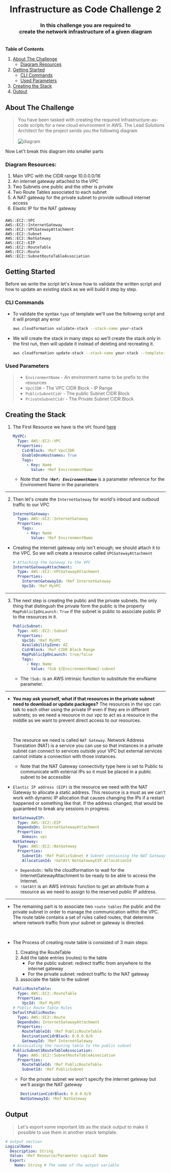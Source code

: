

<div align="center">
  <h1 align="center">Infrastructure as Code Challenge 2</h1>
  <h3 align="center">
    In this challenge you are required to <br> create the network infrastructure of a given diagram 
    <br />
    <br/>
  </h3>
</div>

<!-- TABLE OF CONTENTS -->
  <strong>Table of Contents</strong>
  <ol>
    <li>
      <a href="#about-the-challenge">About The Challenge
      </a>
      <ul>
        <li>
        <a href="#diagram-resources">Diagram Resources
        </a>
        </li>
      </ul>
    </li>
    <li>
      <a href="#getting-started">Getting Started</a>
      <ul>
        <li><a href="#cli-commands">CLI Commands</a></li>
        <li><a href="#used-parameters">Used Parameters</a></li>  
      </ul>
    </li>
    <li> <a href="#creating-the-stack">Creating the Stack</a></li>
      <li> <a href="#output">Output</a></li>

  </ol>


## About The Challenge

> You have been tasked with creating the required Infrastructure-as-code scripts for a new cloud environment in AWS. The Lead Solutions Architect for the project sends you the following diagram <br><br>
![diagram](./Diagram.png)



Now Let't break this diagram into smaller parts
### Diagram Resources:
1. Main VPC with the CIDR range 10.0.0.0/16
2. An internet gateway attached to the VPC
3. Two Subnets one public and the other is private
4. Two Route Tables associated to each subnet
5. A NAT gateway for the private subnet to provide outboud internet access 
6. Elastic IP for the NAT gateway
###
    AWS::EC2::VPC
    AWS::EC2::InternetGateway
    AWS::EC2::VPCGatewayAttachment
    AWS::EC2::Subnet
    AWS::EC2::NatGateway
    AWS::EC2::EIP
    AWS::EC2::RouteTable
    AWS::EC2::Route
    AWS::EC2::SubnetRouteTableAssociation

<!-- GETTING STARTED -->
## Getting Started

Before we write the script let's know how to validate the written script and how to update an existing stack as we will build it step by step. 

### CLI Commands

* To validate the syntax `typo` of template we'll use the following script and it will prompt any error
    ```bash
    aws cloudformation validate-stack --stack-name your-stack
    ```
* We will create the stack in many steps so we'll create the stack only in the first run, then will update it instead of deleting and recreating it.
    ```bash
    aws cloudformation update-stack --stack-name your-stack --template-body file://path --parameters file://path --region=region
    ```
 
### Used Parameters
> - `EnvironmentName` - An environment name to be prefix to the resources
> - `VpcCIDR` - The VPC CIDR Block - IP Range 
> - `PublicSubnetCidr` - The public Subnet CIDR Block
> - `PrivateSubnetCidr` - The Private Subnet CIDR Block 

## Creating the Stack

1. The First Resource we have is the `VPC` found [here](https://docs.aws.amazon.com/AWSCloudFormation/latest/UserGuide/aws-resource-ec2-vpc.html)
    ```yaml
    MyVPC:
      Type: AWS::EC2::VPC
      Properties:
        CidrBlock: !Ref VpcCIDR
        EnableDnsHostnames: True
        Tags:
          - Key: Name
            Value: !Ref EnvironmentName
    ```
  
    - Note that the <strong> _`!Ref: EnvironmentName`_ </strong> is a parameter reference for the Environment Name in the parameters 
<hr>

2. Then let's create the `InternetGateway` for world's inboud and outboud traffic to our VPC
    ```yaml
    InternetGateway:
      Type: AWS::EC2::InternetGateway
      Properties:
        Tags:
          - Key: Name
            Value: !Ref EnvironmentName
    ```

  - Creating the internet gateway only isn't enough; we should attach it to the VPC.
  So we will create a resource called `VPCGatewayAttachment`
    ```yaml
    # Attaching the Gateway to the VPC
    InternetGatewayAttachment:
      Type: AWS::EC2::VPCGatewayAttachment
      Properties:
        InternetGatewayId: !Ref InternetGateway
        VpcId: !Ref MyVPC
    ``` 
<hr>

3. The next step is creating the public and the private subnets. the only thing that distingush the private form the public is the property `MapPublicIpOnLaunch:`  `True` if the subnet is public to associate public IP to the resources in it.
    ```yaml
    PublicSubnet:
      Type: AWS::EC2::Subnet
      Properties:
        VpcId: !Ref MyVPC
        AvailabilityZone: AZ
        CidrBlock: !Ref CIDR Block Range
        MapPublicIpOnLaunch: true/false
        Tags:
          - Key: Name
            Value: !Sub ${EnvironmentName}-subnet
    ```
    - The `!Sub:` is an AWS intrinsic function to substitute the envName parameter.
<hr>

* **You may ask yourself, what if that resources in the private subnet need to download or update packages?**
  The resources in the vpc can talk to each other using the private IP even if they are in different subnets; so we need a resource in our vpc to act as a resource in the middle as we want to prevent direct access to our resources.

  <br>
  
  The resource we need is called `NAT Gateway`.
  Network Address Translation (NAT) is a service you can use so that instances in a private subnet can connect to services outside your VPC but external services cannot initiate a connection with those instances.
  - Note that the NAT Gateway connectivity type here is set to Public to communicate with external IPs so it must be placed in a public subnet to be accessible
- `Elastic IP address (EIP)` is the resource we need with the NAT Gateway to allocate a static address. This resource is a must as we can't work with dynamic IP allocation that causes changing the IPs if a restart happened or something like that. If the address changed, that would be guaranteed to break any sessions in progress.   
  ```yaml
  NatGatewayEIP:
    Type: AWS::EC2::EIP
    DependsOn: InternetGatewayAttachment
    Properties:
      Domain: vpc
  NatGateway:
    Type: AWS::EC2::NatGateway
    Properties:
      SubnetId: !Ref PublicSubnet # Subnet containing the NAT Gateway 
      AllocationId: !GetAtt NatGatewayEIP.AllocationId
  ``` 
    - `DependsOn:` tells the cloudformation to wait for the InternetGatewayAttachment to be ready to be able to access the Internet.
    - `!GetAtt` is an AWS intrinsic function to get an attribute from a resource as we need to assign to the reserved public IP address.
    
<hr>

* The remaining part is to associate two `route tables` the public and the private subnet in order to manage the communication within the VPC.
The route table contains a set of rules called routes, that determine where network traffic from your subnet or gateway is directed.
<br>

* The Process of creating route table is consisted of 3 main steps:
  1. Creating the RouteTable
  2. Add the table entries (routes) to the table
      * For the public subnet: redirect traffic from anywhere to the internet gateway
      * For the private subnet: redirect traffic to the NAT gateway
  3. associate the table to the subnet

  ```yaml
  PublicRouteTable:
    Type: AWS::EC2::RouteTable
    Properties:
      VpcId: !Ref MyVPC
  # Public Route Table Rules
  DefaultPublicRoute:
    Type: AWS::EC2::Route
    DependsOn: InternetGatewayAttachment
    Properties:
      RouteTableId: !Ref PublicRouteTable
      DestinationCidrBlock: 0.0.0.0/0
      GatewayId: !Ref InternetGateway
  # Associating the routing table to the public subnet
  PublicSubnet1RouteTableAssociation:
    Type: AWS::EC2::SubnetRouteTableAssociation
    Properties:
      RouteTableId: !Ref PublicRouteTable
      SubnetId: !Ref PublicSubnet
  ```
  - For the private subnet we won't specify the internet gateway but we'll assign the NAT gateway 
    ```yaml
    DestinationCidrBlock: 0.0.0.0/0
    NatGatewayId: !Ref NatGateway
    ```   
 

## Output
> Let's export some important Ids as the stack output to make it possible to use them in another stack template.

  ```yaml
  # output section
  LogicalName:
    Description: String
    Value: !Ref Resource/Parameter Logical Name
    Export:
      Name: String # The name of the output variable
  ```

  


